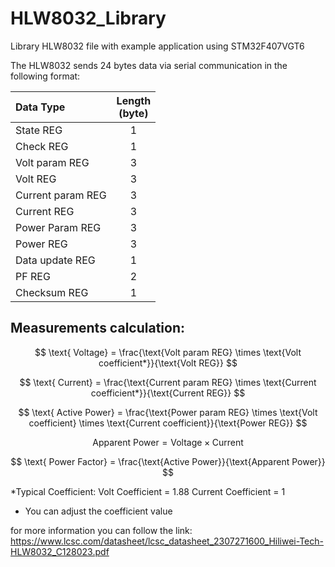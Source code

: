 # HLW8032_Library
Library HLW8032 file with example application using STM32F407VGT6

The HLW8032 sends 24 bytes data via serial communication in the following format:

| Data Type          | Length<br>(byte)|
|:-------------------|:------------:|
| State REG          |   1          |
| Check REG          |   1          |
| Volt param REG     |   3          |
| Volt REG           |   3          |
| Current param REG  |   3          |
| Current REG        |   3          |
| Power Param REG    |   3          |
| Power REG          |   3          |
| Data update REG    |   1          |
| PF REG             |   2          |
| Checksum REG       |   1          |


<h2>Measurements calculation:</h2>

$$
\text{ Voltage} = \frac{\text{Volt param REG} \times \text{Volt coefficient*}}{\text{Volt REG}}
$$

$$
\text{ Current} = \frac{\text{Current param REG} \times \text{Current coefficient*}}{\text{Current REG}}
$$

$$
\text{ Active Power} = \frac{\text{Power param REG} \times \text{Volt coefficient} \times \text{Current coefficient}}{\text{Power REG}}
$$

$$
\text{ Apparent Power} = \text{Voltage} \times \text{Current}
$$

$$
\text{ Power Factor} = \frac{\text{Active Power}}{\text{Apparent Power}}
$$


*Typical Coefficient:
Volt Coefficient        = 1.88
Current Coefficient     = 1
- You can adjust the coefficient value

for more information you can follow the link:
https://www.lcsc.com/datasheet/lcsc_datasheet_2307271600_Hiliwei-Tech-HLW8032_C128023.pdf